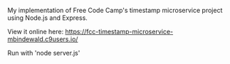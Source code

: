 My implementation of Free Code Camp's timestamp microservice project using Node.js and Express.

View it online here: https://fcc-timestamp-microservice-mbindewald.c9users.io/

Run with 'node server.js'
